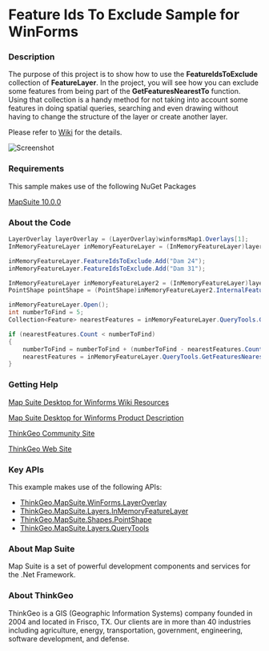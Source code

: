 # Feature Ids To Exclude Sample for WinForms

### Description
The purpose of this project is to show how to use the **FeatureIdsToExclude** collection of **FeatureLayer**. In the project, you will see how you can exclude some features from being part of the **GetFeaturesNearestTo** function. Using that collection is a handy method for not taking into account some features in doing spatial queries, searching and even drawing without having to change the structure of the layer or create another layer.

Please refer to [Wiki](http://wiki.thinkgeo.com/wiki/map_suite_desktop_for_winforms) for the details.

![Screenshot](https://gitlab.com/thinkgeo/public/thinkgeo-desktop-maps/-/raw/support/v10/samples/winforms/FeaturesToExcludeSample/Screenshot.gif)

### Requirements
This sample makes use of the following NuGet Packages

[MapSuite 10.0.0](https://www.nuget.org/packages?q=ThinkGeo)

### About the Code
```csharp
LayerOverlay layerOverlay = (LayerOverlay)winformsMap1.Overlays[1];
InMemoryFeatureLayer inMemoryFeatureLayer = (InMemoryFeatureLayer)layerOverlay.Layers[0];

inMemoryFeatureLayer.FeatureIdsToExclude.Add("Dam 24");
inMemoryFeatureLayer.FeatureIdsToExclude.Add("Dam 31");

InMemoryFeatureLayer inMemoryFeatureLayer2 = (InMemoryFeatureLayer)layerOverlay.Layers[1];
PointShape pointShape = (PointShape)inMemoryFeatureLayer2.InternalFeatures[0].GetShape();

inMemoryFeatureLayer.Open();
int numberToFind = 5;
Collection<Feature> nearestFeatures = inMemoryFeatureLayer.QueryTools.GetFeaturesNearestTo(pointShape, GeographyUnit.DecimalDegree, numberToFind, ReturningColumnsType.NoColumns);

if (nearestFeatures.Count < numberToFind)
{
    numberToFind = numberToFind + (numberToFind - nearestFeatures.Count);
    nearestFeatures = inMemoryFeatureLayer.QueryTools.GetFeaturesNearestTo(pointShape, GeographyUnit.DecimalDegree, numberToFind, ReturningColumnsType.NoColumns);
}
```
### Getting Help

[Map Suite Desktop for Winforms Wiki Resources](http://wiki.thinkgeo.com/wiki/map_suite_desktop_for_winforms)

[Map Suite Desktop for Winforms Product Description](https://thinkgeo.com/ui-controls#desktop-platforms)

[ThinkGeo Community Site](http://community.thinkgeo.com/)

[ThinkGeo Web Site](http://www.thinkgeo.com)

### Key APIs
This example makes use of the following APIs:

- [ThinkGeo.MapSuite.WinForms.LayerOverlay](http://wiki.thinkgeo.com/wiki/api/thinkgeo.mapsuite.winforms.layeroverlay)
- [ThinkGeo.MapSuite.Layers.InMemoryFeatureLayer](http://wiki.thinkgeo.com/wiki/api/thinkgeo.mapsuite.layers.inmemoryfeaturelayer)
- [ThinkGeo.MapSuite.Shapes.PointShape](http://wiki.thinkgeo.com/wiki/api/thinkgeo.mapsuite.shapes.pointshape)
- [ThinkGeo.MapSuite.Layers.QueryTools](http://wiki.thinkgeo.com/wiki/api/thinkgeo.mapsuite.layers.querytools)

### About Map Suite
Map Suite is a set of powerful development components and services for the .Net Framework.

### About ThinkGeo
ThinkGeo is a GIS (Geographic Information Systems) company founded in 2004 and located in Frisco, TX. Our clients are in more than 40 industries including agriculture, energy, transportation, government, engineering, software development, and defense.

